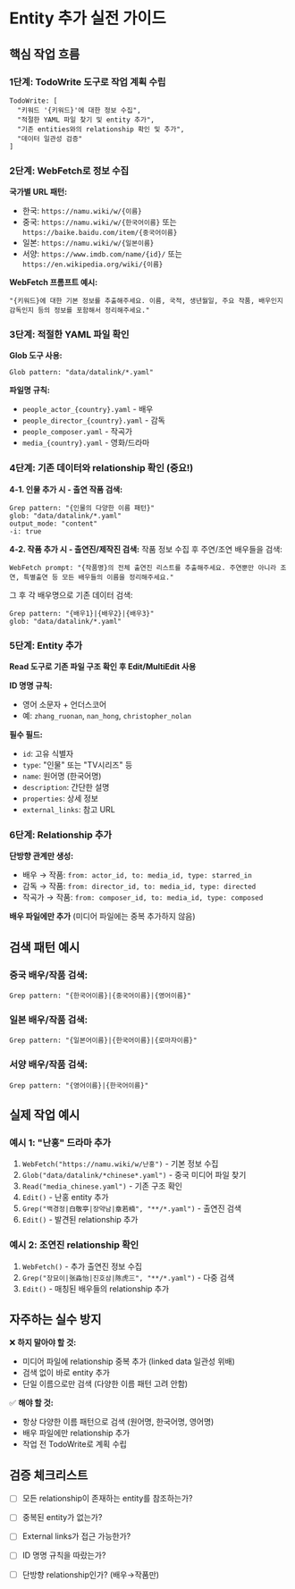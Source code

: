 # Entity 추가 실전 가이드

## 핵심 작업 흐름

### 1단계: TodoWrite 도구로 작업 계획 수립
```
TodoWrite: [
  "키워드 '{키워드}'에 대한 정보 수집",
  "적절한 YAML 파일 찾기 및 entity 추가",
  "기존 entities와의 relationship 확인 및 추가",
  "데이터 일관성 검증"
]
```

### 2단계: WebFetch로 정보 수집
**국가별 URL 패턴:**
- 한국: `https://namu.wiki/w/{이름}`
- 중국: `https://namu.wiki/w/{한국어이름}` 또는 `https://baike.baidu.com/item/{중국어이름}`
- 일본: `https://namu.wiki/w/{일본이름}`
- 서양: `https://www.imdb.com/name/{id}/` 또는 `https://en.wikipedia.org/wiki/{이름}`

**WebFetch 프롬프트 예시:**
```
"{키워드}에 대한 기본 정보를 추출해주세요. 이름, 국적, 생년월일, 주요 작품, 배우인지 감독인지 등의 정보를 포함해서 정리해주세요."
```

### 3단계: 적절한 YAML 파일 확인
**Glob 도구 사용:**
```
Glob pattern: "data/datalink/*.yaml"
```

**파일명 규칙:**
- `people_actor_{country}.yaml` - 배우
- `people_director_{country}.yaml` - 감독
- `people_composer.yaml` - 작곡가
- `media_{country}.yaml` - 영화/드라마

### 4단계: 기존 데이터와 relationship 확인 (중요!)

**4-1. 인물 추가 시 - 출연 작품 검색:**
```
Grep pattern: "{인물의 다양한 이름 패턴}"
glob: "data/datalink/*.yaml"
output_mode: "content"
-i: true
```

**4-2. 작품 추가 시 - 출연진/제작진 검색:**
작품 정보 수집 후 주연/조연 배우들을 검색:
```
WebFetch prompt: "{작품명}의 전체 출연진 리스트를 추출해주세요. 주연뿐만 아니라 조연, 특별출연 등 모든 배우들의 이름을 정리해주세요."
```

그 후 각 배우명으로 기존 데이터 검색:
```
Grep pattern: "{배우1}|{배우2}|{배우3}"
glob: "data/datalink/*.yaml"
```

### 5단계: Entity 추가
**Read 도구로 기존 파일 구조 확인 후 Edit/MultiEdit 사용**

**ID 명명 규칙:**
- 영어 소문자 + 언더스코어
- 예: `zhang_ruonan`, `nan_hong`, `christopher_nolan`

**필수 필드:**
- `id`: 고유 식별자
- `type`: "인물" 또는 "TV시리즈" 등
- `name`: 원어명 (한국어명)
- `description`: 간단한 설명
- `properties`: 상세 정보
- `external_links`: 참고 URL

### 6단계: Relationship 추가
**단방향 관계만 생성:**
- 배우 → 작품: `from: actor_id, to: media_id, type: starred_in`
- 감독 → 작품: `from: director_id, to: media_id, type: directed`
- 작곡가 → 작품: `from: composer_id, to: media_id, type: composed`

**배우 파일에만 추가** (미디어 파일에는 중복 추가하지 않음)

## 검색 패턴 예시

### 중국 배우/작품 검색:
```
Grep pattern: "{한국어이름}|{중국어이름}|{영어이름}"
```

### 일본 배우/작품 검색:
```
Grep pattern: "{일본어이름}|{한국어이름}|{로마자이름}"
```

### 서양 배우/작품 검색:
```
Grep pattern: "{영어이름}|{한국어이름}"
```

## 실제 작업 예시

### 예시 1: "난홍" 드라마 추가
1. `WebFetch("https://namu.wiki/w/난홍")` - 기본 정보 수집
2. `Glob("data/datalink/*chinese*.yaml")` - 중국 미디어 파일 찾기
3. `Read("media_chinese.yaml")` - 기존 구조 확인
4. `Edit()` - 난홍 entity 추가
5. `Grep("백경정|白敬亭|장약남|章若楠", "**/*.yaml")` - 출연진 검색
6. `Edit()` - 발견된 relationship 추가

### 예시 2: 조연진 relationship 확인
1. `WebFetch()` - 추가 출연진 정보 수집
2. `Grep("장묘이|张淼怡|진호삼|陈虎三", "**/*.yaml")` - 다중 검색
3. `Edit()` - 매칭된 배우들의 relationship 추가

## 자주하는 실수 방지

❌ **하지 말아야 할 것:**
- 미디어 파일에 relationship 중복 추가 (linked data 일관성 위배)
- 검색 없이 바로 entity 추가
- 단일 이름으로만 검색 (다양한 이름 패턴 고려 안함)

✅ **해야 할 것:**
- 항상 다양한 이름 패턴으로 검색 (원어명, 한국어명, 영어명)
- 배우 파일에만 relationship 추가
- 작업 전 TodoWrite로 계획 수립

## 검증 체크리스트

- [ ] 모든 relationship이 존재하는 entity를 참조하는가?
- [ ] 중복된 entity가 없는가?
- [ ] External links가 접근 가능한가?
- [ ] ID 명명 규칙을 따랐는가?
- [ ] 단방향 relationship인가? (배우→작품만)


